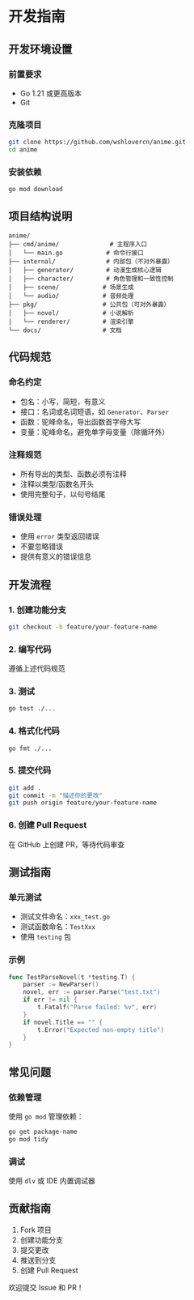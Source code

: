 # 开发指南

## 开发环境设置

### 前置要求
- Go 1.21 或更高版本
- Git

### 克隆项目
```bash
git clone https://github.com/wshlovercn/anime.git
cd anime
```

### 安装依赖
```bash
go mod download
```

## 项目结构说明

```
anime/
├── cmd/anime/              # 主程序入口
│   └── main.go            # 命令行接口
├── internal/              # 内部包（不对外暴露）
│   ├── generator/         # 动漫生成核心逻辑
│   ├── character/         # 角色管理和一致性控制
│   ├── scene/            # 场景生成
│   └── audio/            # 音频处理
├── pkg/                  # 公共包（可对外暴露）
│   ├── novel/            # 小说解析
│   └── renderer/         # 渲染引擎
└── docs/                 # 文档
```

## 代码规范

### 命名约定
- 包名：小写，简短，有意义
- 接口：名词或名词短语，如 `Generator`、`Parser`
- 函数：驼峰命名，导出函数首字母大写
- 变量：驼峰命名，避免单字母变量（除循环外）

### 注释规范
- 所有导出的类型、函数必须有注释
- 注释以类型/函数名开头
- 使用完整句子，以句号结尾

### 错误处理
- 使用 `error` 类型返回错误
- 不要忽略错误
- 提供有意义的错误信息

## 开发流程

### 1. 创建功能分支
```bash
git checkout -b feature/your-feature-name
```

### 2. 编写代码
遵循上述代码规范

### 3. 测试
```bash
go test ./...
```

### 4. 格式化代码
```bash
go fmt ./...
```

### 5. 提交代码
```bash
git add .
git commit -m "描述你的更改"
git push origin feature/your-feature-name
```

### 6. 创建 Pull Request
在 GitHub 上创建 PR，等待代码审查

## 测试指南

### 单元测试
- 测试文件命名：`xxx_test.go`
- 测试函数命名：`TestXxx`
- 使用 `testing` 包

### 示例
```go
func TestParseNovel(t *testing.T) {
    parser := NewParser()
    novel, err := parser.Parse("test.txt")
    if err != nil {
        t.Fatalf("Parse failed: %v", err)
    }
    if novel.Title == "" {
        t.Error("Expected non-empty title")
    }
}
```

## 常见问题

### 依赖管理
使用 `go mod` 管理依赖：
```bash
go get package-name
go mod tidy
```

### 调试
使用 `dlv` 或 IDE 内置调试器

## 贡献指南

1. Fork 项目
2. 创建功能分支
3. 提交更改
4. 推送到分支
5. 创建 Pull Request

欢迎提交 Issue 和 PR！
